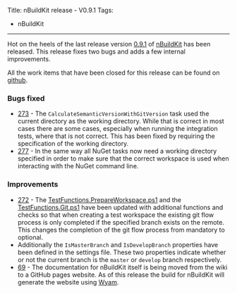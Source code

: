 Title: nBuildKit release - V0.9.1
Tags:
  - nBuildKit
---

Hot on the heels of the last release version [0.9.1](https://github.com/nbuildkit/nBuildKit.MsBuild/releases/tag/0.9.1)
of [nBuildKit](https://github.com/nbuildkit/nBuildKit.MsBuild) has been released. This release fixes
two bugs and adds a few internal improvements.

All the work items that have been closed for this release can be found on
[github](https://github.com/nbuildkit/nBuildKit.MsBuild/milestone/29?closed=1).

### Bugs fixed

- [273](https://github.com/nbuildkit/nBuildKit.MsBuild/issues/273) - The `CalculateSemanticVersionWithGitVersion`
  task used the current directory as the working directory. While that is correct in most cases
  there are some cases, especially when running the integration tests, where that is not correct.
  This has been fixed by requiring the specification of the working directory.
- [277](https://github.com/nbuildkit/nBuildKit.MsBuild/issues/277) - In the same way all NuGet tasks
  now need a working directory specified in order to make sure that the correct workspace is used
  when interacting with the NuGet command line.


### Improvements

- [272](https://github.com/nbuildkit/nBuildKit.MsBuild/issues/272) - The
  [TestFunctions.PrepareWorkspace.ps1](https://github.com/nbuildkit/nBuildKit.MsBuild/blob/master/src/tests/TestFunctions.PrepareWorkspace.ps1)
  and the [TestFunctions.Git.ps1](https://github.com/nbuildkit/nBuildKit.MsBuild/blob/master/src/tests/TestFunctions.Git.ps1)
  have been updated with additional functions and checks so that when creating a test workspace the
  existing git flow process is only completed if the specified branch exists on the remote. This changes
  the completion of the git flow process from mandatory to optional.
- Additionally the `IsMasterBranch` and `IsDevelopBranch` properties have been defined in the settings
  file. These two properties indicate whether or not the current branch is the `master` or `develop`
  branch respectively.
- [69](https://github.com/nbuildkit/nBuildKit.MsBuild/issues/69) - The documentation for nBuildKit itself
  is being moved from the wiki to a GitHub pages website. As of this release the build for nBuildKit
  will generate the website using [Wyam](https://wyam.io).
